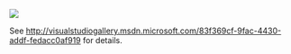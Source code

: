 ![](AttachToAnything/raw/master/img/foo.png)

See http://visualstudiogallery.msdn.microsoft.com/83f369cf-9fac-4430-addf-fedacc0af919 for details.